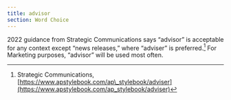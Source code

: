 ```yaml
---
title: advisor
section: Word Choice
---
```

2022 guidance from Strategic Communications says “advisor” is acceptable for any context except “news releases,” where “adviser” is preferred.[^30] For Marketing purposes, “advisor” will be used most often.

[^30]: Strategic Communications, [https://www.apstylebook.com/ap\_stylebook/adviser](https://www.apstylebook.com/ap_stylebook/adviser)